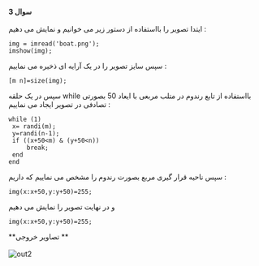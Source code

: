 **سوال 3**<br>
<br>
ایتدا تصویر را بااستفاده از دستور زیر می خوانیم و نمایش می دهیم  :
 ```
img = imread('boat.png');
imshow(img);
 ```
 سپس سایز تصویر را در یک آرایه ای ذخیره می نماییم :
  ```
  [m n]=size(img);
   ```
   سپس در یک حلقه while بااستفاده از تابع رندوم در متلب مربعی با ایعاد 50 بصورتی تصادفی در تصویر ایجاد  می نماییم :
   ```
   while (1)
    x= randi(m);
    y=randi(n-1);
    if ((x+50<m) & (y+50<n))
        break;
    end
end
   ```
   سپس ناحیه قرار گیری مربع بصورت رندوم را مشخص می نماییم که داریم :
 ```
 img(x:x+50,y:y+50)=255;
 ```
 

و در نهایت تصویر را نمایش می دهیم
 ```
 img(x:x+50,y:y+50)=255;
  ```
 
 **تصاویر خروجی **<br>
 <br>
 ![out2](https://user-images.githubusercontent.com/94124607/163387182-a6ac4e27-b662-4c22-ba9b-a8c901fee4ac.png)<br>